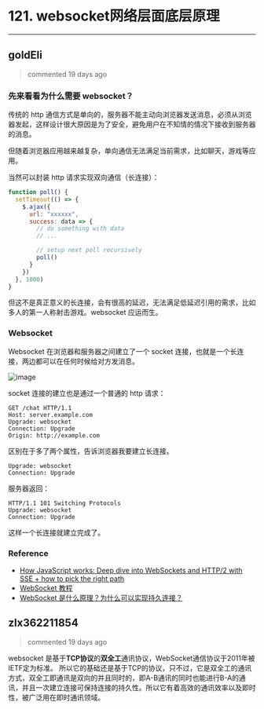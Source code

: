 
 # 121. websocket网络层面底层原理 
  
 ***
## goldEli 
 > commented 19 days ago 

### 先来看看为什么需要 websocket？

传统的 http 通信方式是单向的，服务器不能主动向浏览器发送消息，必须从浏览器发起，这样设计很大原因是为了安全，避免用户在不知情的情况下接收到服务器的消息。

但随着浏览器应用越来越复杂，单向通信无法满足当前需求，比如聊天，游戏等应用。

当然可以封装 http 请求实现双向通信（长连接）：


```javascript
function poll() {
  setTimeout(() => {
    $.ajax({
      url: "xxxxxx",
      success: data => {
        // do something with data
        // ...

        // setup next poll recursively
        poll()
      }
    })
  }, 1000)
}

```

但这不是真正意义的长连接，会有很高的延迟，无法满足低延迟引用的需求，比如多人的第一人称射击游戏。websocket 应运而生。

### Websocket

Websocket 在浏览器和服务器之间建立了一个 socket 连接，也就是一个长连接，两边都可以在任何时候给对方发消息。

![image](https://user-images.githubusercontent.com/18217162/74599840-81845680-50c3-11ea-9582-f9cdb5ad1557.png)

socket 连接的建立也是通过一个普通的 http 请求：


```
GET /chat HTTP/1.1
Host: server.example.com
Upgrade: websocket
Connection: Upgrade
Origin: http://example.com

```
区别在于多了两个属性，告诉浏览器我要建立长连接。


```
Upgrade: websocket
Connection: Upgrade

```

服务器返回：


```
HTTP/1.1 101 Switching Protocols
Upgrade: websocket
Connection: Upgrade

```

这样一个长连接就建立完成了。

### Reference

- [How JavaScript works: Deep dive into WebSockets and HTTP/2 with SSE + how to pick the right path](https://blog.sessionstack.com/how-javascript-works-deep-dive-into-websockets-and-http-2-with-sse-how-to-pick-the-right-path-584e6b8e3bf7)
- [WebSocket 教程](https://www.ruanyifeng.com/blog/2017/05/websocket.html)
- [WebSocket 是什么原理？为什么可以实现持久连接？](https://www.zhihu.com/question/20215561)


## zlx362211854 
 > commented 19 days ago 

websocket 是基于**TCP协议**的**双全工**通讯协议，WebSocket通信协议于2011年被IETF定为标准。
所以它的基础还是基于TCP的协议，只不过，它是双全工的通讯方式，双全工即通讯是双向的并且同时的，即A-B通讯的同时也能进行B-A的通讯，并且一次建立连接可保持连接的持久性。所以它有着高效的通讯效率以及即时性，被广泛用在即时通讯领域。